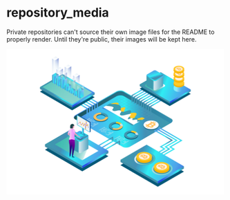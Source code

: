 # repository_media
Private repositories can't source their own image files for the README to properly render. Until they're public, their images will be kept here.

<div align="center">
    <img src="sim/color_adjusted.webp">
</div><br/>

